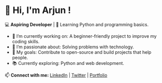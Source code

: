 # 👋 Hi, I'm Arjun !

💻 **Aspiring Developer** | 🌱 Learning Python and programming basics.

- 🔭 I’m currently working on: A beginner-friendly project to improve my coding skills.
- 🌟 I’m passionate about: Solving problems with technology.
- 🎯 My goals: Contribute to open-source and build projects that help people.
- 📚 Currently exploring: Python and web development.

📫 **Connect with me:** [LinkedIn](https://linkedin.com) | [Twitter](https://twitter.com) | [Portfolio](https://yourportfolio.com)

